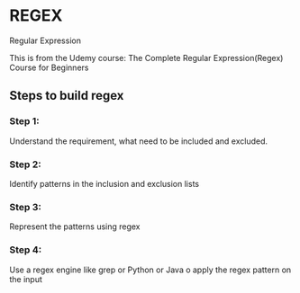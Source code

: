 # REGEX
Regular Expression

This is from the Udemy course: The Complete Regular Expression(Regex) Course for Beginners

## Steps to build regex

### Step 1: 
Understand the requirement, what need to be included and excluded.

### Step 2:
Identify patterns in the inclusion and exclusion lists

### Step 3:
Represent the patterns using regex

### Step 4:
Use a regex engine like grep or Python or Java o apply the regex pattern on the input

